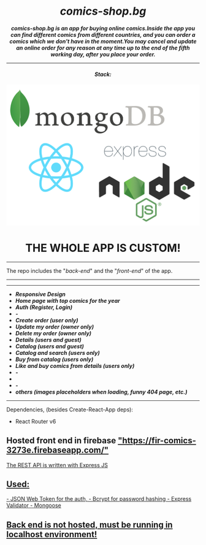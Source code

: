 
<h1 align="center"><i>comics-shop.bg </i></h1>

**_<p align="center">comics-shop.bg is an app for buying online comics.Inside the app you can find different comics from different countries, and you can order a comics which we don't have in the moment.You may cancel and update an online order  for any reason at any time up to the end of the fifth working day, after you place your order.  </p>_**

<hr/>
<h4 align="center"><i>Stack: </i></h3>

<img src="./mern_logo.png"/>

<h1 align="center">THE WHOLE APP IS CUSTOM!</h1>
<hr/>

The repo includes the "<i>back-end</i>" and the "<i>front-end</i>" of the app.
<hr/>
<hr/>

- <i><b>Responsive Design</b></i>
- <i><b>Home page with  top comics for the year</b></i>
- <i><b>Auth (Register, Login)</b></i>
- <i><b>-</b></i>
- <i><b>Create order (user only) </b></i>
- <i><b>Update my order (owner only)</b></i>
- <i><b>Delete my order (owner only)</b></i>
- <i><b>Details  (users and guest)</b></i>
- <i><b>Catalog   (users and guest) </b></i>
- <i><b>Catalog and search  (users only) </b></i>
- <i><b>Buy from catalog (users only) </b></i>
- <i><b>Like and buy comics from details (users only) </b></i>
- <i><b>-</b></i>
- <i><b></b></i>
- <i><b>-</b></i>
- <i><b>others (images placeholders when loading, funny 404 page, etc.)</b></i>

<hr/>
Dependencies, (besides Create-React-App deps): 

- React Router v6
<h2>Hosted front end in firebase <a 
href="https://fir-comics-3273e.firebaseapp.com/"/>"https://fir-comics-3273e.firebaseapp.com/"</h2>

The REST API is written with Express JS 

<h2>Used: </h2>
- JSON Web Token for the auth,
- Bcrypt for password hashing
- Express Validator
- Mongoose
<h2>Back end  is not hosted, must be running in localhost environment!
